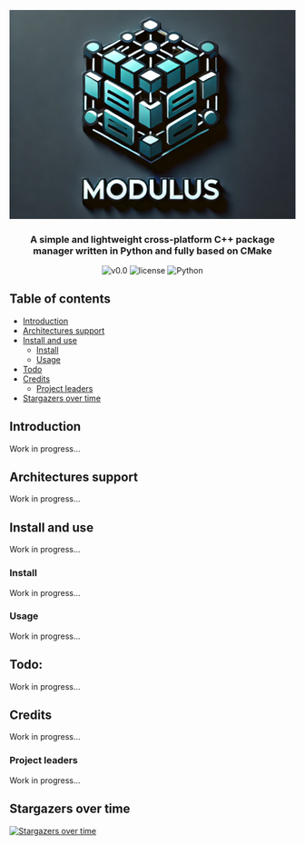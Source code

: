<p align="center"><img src="https://github.com/JustWhit3/modulus/blob/main/img/logo_resized.png"></p>

<h3 align="center">A simple and lightweight cross-platform C++ package manager written in Python and fully based on CMake</h3>
<p align="center">
    <img title="v0.0" alt="v0.0" src="https://img.shields.io/badge/version-v0.0-informational?style=flat-square"
    <a href="LICENSE">
        <img title="MIT License" alt="license" src="https://img.shields.io/badge/license-MIT-informational?style=flat-square">
    </a>
	<img title="Python" alt="Python" src="https://img.shields.io/badge/Python-≥3.12-informational?style=flat-square"><br/>
</p>

## Table of contents

- [Introduction](#introduction)
- [Architectures support](#architectures-support)
- [Install and use](#install-and-use)
  - [Install](#install)
  - [Usage](#usage)
- [Todo](#todo)
- [Credits](#credits)
  - [Project leaders](#project-leaders)
- [Stargazers over time](#stargazers-over-time)

## Introduction

Work in progress...

## Architectures support

Work in progress...

## Install and use

Work in progress...

### Install

Work in progress...

### Usage

Work in progress...

## Todo:

Work in progress...

## Credits

Work in progress...

### Project leaders

Work in progress...

## Stargazers over time

[![Stargazers over time](https://starchart.cc/JustWhit3/modulus.svg)](https://starchart.cc/JustWhit3/modulus)
